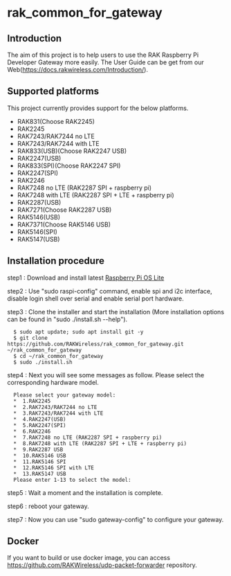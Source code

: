 # rak_common_for_gateway

##	Introduction 

The aim of this project is to help users to use the RAK Raspberry Pi Developer Gateway more easily. The User Guide can be get from our Web(https://docs.rakwireless.com/Introduction/).

##	Supported platforms

This project currently provides support for the below platforms.
* RAK831(Choose RAK2245)
* RAK2245
* RAK7243/RAK7244 no LTE
* RAK7243/RAK7244 with LTE
* RAK833(USB)(Choose RAK2247 USB)
* RAK2247(USB)
* RAK833(SPI)(Choose RAK2247 SPI)
* RAK2247(SPI)
* RAK2246
* RAK7248 no LTE (RAK2287 SPI + raspberry pi)
* RAK7248 with LTE (RAK2287 SPI + LTE + raspberry pi)
* RAK2287(USB)
* RAK7271(Choose RAK2287 USB)
* RAK5146(USB)
* RAK7371(Choose RAK5146 USB)
* RAK5146(SPI)
* RAK5147(USB)


##	Installation procedure

step1 : Download and install latest [Raspberry Pi OS Lite](https://www.raspberrypi.org/software/operating-systems/#raspberry-pi-os-32-bit) 

step2 : Use "sudo raspi-config" command, enable spi and i2c interface, disable login shell over serial and enable serial port hardware.

step3 : Clone the installer and start the installation (More installation options can be found in "sudo ./install.sh --help").

      $ sudo apt update; sudo apt install git -y
      $ git clone https://github.com/RAKWireless/rak_common_for_gateway.git ~/rak_common_for_gateway
      $ cd ~/rak_common_for_gateway
      $ sudo ./install.sh

step4 : Next you will see some messages as follow. Please select the corresponding hardware model.

      Please select your gateway model:
      *	 1.RAK2245
      *	 2.RAK7243/RAK7244 no LTE
      *	 3.RAK7243/RAK7244 with LTE
      *	 4.RAK2247(USB)
      *	 5.RAK2247(SPI)
      *	 6.RAK2246
      *	 7.RAK7248 no LTE (RAK2287 SPI + raspberry pi)
      *	 8.RAK7248 with LTE (RAK2287 SPI + LTE + raspberry pi)
      *	 9.RAK2287 USB
      *	 10.RAK5146 USB
      *	 11.RAK5146 SPI
      *	 12.RAK5146 SPI with LTE
      *	 13.RAK5147 USB
      Please enter 1-13 to select the model:

step5 : Wait a moment and the installation is complete.

step6 : reboot your gateway.

step7 : Now you can use "sudo gateway-config" to configure your gateway.


##	Docker

If you want to build or use docker image, you can access https://github.com/RAKWireless/udp-packet-forwarder repository.
